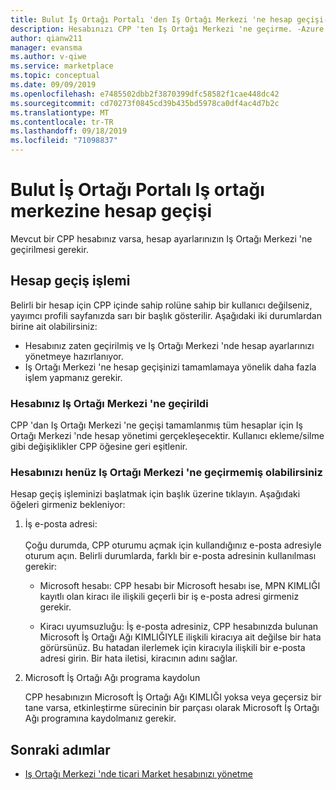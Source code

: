 ```yaml
---
title: Bulut İş Ortağı Portalı 'den Iş Ortağı Merkezi 'ne hesap geçişi-Azure için ticari Market
description: Hesabınızı CPP 'ten Iş Ortağı Merkezi 'ne geçirme. -Azure için ticari Market
author: qianw211
manager: evansma
ms.author: v-qiwe
ms.service: marketplace
ms.topic: conceptual
ms.date: 09/09/2019
ms.openlocfilehash: e7485502dbb2f3870399dfc58582f1cae448dc42
ms.sourcegitcommit: cd70273f0845cd39b435bd5978ca0df4ac4d7b2c
ms.translationtype: MT
ms.contentlocale: tr-TR
ms.lasthandoff: 09/18/2019
ms.locfileid: "71098837"
---
```

# <a name="account-migration-from-cloud-partner-portal-to-partner-center"></a>Bulut İş Ortağı Portalı Iş ortağı merkezine hesap geçişi

Mevcut bir CPP hesabınız varsa, hesap ayarlarınızın Iş Ortağı Merkezi 'ne geçirilmesi gerekir.

## <a name="account-migration-process"></a>Hesap geçiş işlemi

Belirli bir hesap için CPP içinde sahip rolüne sahip bir kullanıcı değilseniz, yayımcı profili sayfanızda sarı bir başlık gösterilir. Aşağıdaki iki durumlardan birine ait olabilirsiniz:

- Hesabınız zaten geçirilmiş ve Iş Ortağı Merkezi 'nde hesap ayarlarınızı yönetmeye hazırlanıyor.
- Iş Ortağı Merkezi 'ne hesap geçişinizi tamamlamaya yönelik daha fazla işlem yapmanız gerekir.

### <a name="your-account-has-been-migrated-to-partner-center"></a>Hesabınız Iş Ortağı Merkezi 'ne geçirildi

CPP 'dan Iş Ortağı Merkezi 'ne geçişi tamamlanmış tüm hesaplar için Iş Ortağı Merkezi 'nde hesap yönetimi gerçekleşecektir. Kullanıcı ekleme/silme gibi değişiklikler CPP öğesine geri eşitlenir.

### <a name="you-have-not-yet-migrated-your-account-to-partner-center"></a>Hesabınızı henüz Iş Ortağı Merkezi 'ne geçirmemiş olabilirsiniz

Hesap geçiş işleminizi başlatmak için başlık üzerine tıklayın. Aşağıdaki öğeleri girmeniz bekleniyor:

1. İş e-posta adresi: <br> <br> Çoğu durumda, CPP oturumu açmak için kullandığınız e-posta adresiyle oturum açın. Belirli durumlarda, farklı bir e-posta adresinin kullanılması gerekir:

    * Microsoft hesabı: CPP hesabı bir Microsoft hesabı ise, MPN KIMLIĞI kayıtlı olan kiracı ile ilişkili geçerli bir iş e-posta adresi girmeniz gerekir.

    * Kiracı uyumsuzluğu: İş e-posta adresiniz, CPP hesabınızda bulunan Microsoft İş Ortağı Ağı KIMLIĞIYLE ilişkili kiracıya ait değilse bir hata görürsünüz. Bu hatadan ilerlemek için kiracıyla ilişkili bir e-posta adresi girin. Bir hata iletisi, kiracının adını sağlar.

2. Microsoft İş Ortağı Ağı programa kaydolun

    CPP hesabınızın Microsoft İş Ortağı Ağı KIMLIĞI yoksa veya geçersiz bir tane varsa, etkinleştirme sürecinin bir parçası olarak Microsoft İş Ortağı Ağı programına kaydolmanız gerekir.

## <a name="next-steps"></a>Sonraki adımlar

- [Iş Ortağı Merkezi 'nde ticari Market hesabınızı yönetme](./manage-account.md) 
